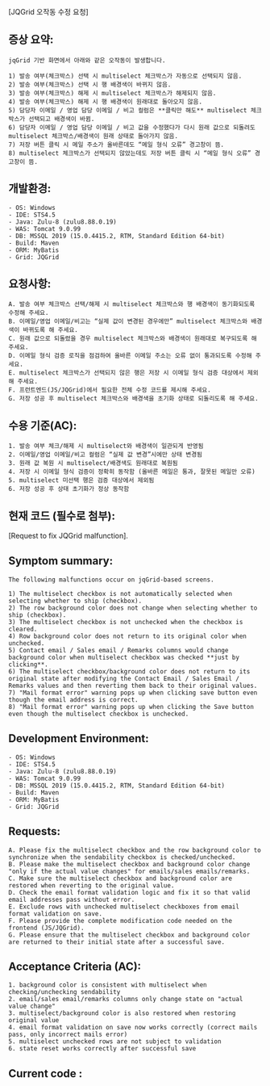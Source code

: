[JQGrid 오작동 수정 요청]

## 증상 요약:
    jqGrid 기반 화면에서 아래와 같은 오작동이 발생합니다.

    1) 발송 여부(체크박스) 선택 시 multiselect 체크박스가 자동으로 선택되지 않음.
    2) 발송 여부(체크박스) 선택 시 행 배경색이 바뀌지 않음.
    3) 발송 여부(체크박스) 해제 시 multiselect 체크박스가 해제되지 않음.
    4) 발송 여부(체크박스) 해제 시 행 배경색이 원래대로 돌아오지 않음.
    5) 담당자 이메일 / 영업 담당 이메일 / 비고 컬럼은 **클릭만 해도** multiselect 체크박스가 선택되고 배경색이 바뀜.
    6) 담당자 이메일 / 영업 담당 이메일 / 비고 값을 수정했다가 다시 원래 값으로 되돌려도 multiselect 체크박스/배경색이 원래 상태로 돌아가지 않음.
    7) 저장 버튼 클릭 시 메일 주소가 올바른데도 “메일 형식 오류” 경고창이 뜸.
    8) multiselect 체크박스가 선택되지 않았는데도 저장 버튼 클릭 시 “메일 형식 오류” 경고창이 뜸.

## 개발환경:
    - OS: Windows
    - IDE: STS4.5
    - Java: Zulu-8 (zulu8.88.0.19)
    - WAS: Tomcat 9.0.99
    - DB: MSSQL 2019 (15.0.4415.2, RTM, Standard Edition 64-bit)
    - Build: Maven
    - ORM: MyBatis
    - Grid: JQGrid

## 요청사항:
    A. 발송 여부 체크박스 선택/해제 시 multiselect 체크박스와 행 배경색이 동기화되도록 수정해 주세요.
    B. 이메일/영업 이메일/비고는 “실제 값이 변경된 경우에만” multiselect 체크박스와 배경색이 바뀌도록 해 주세요.
    C. 원래 값으로 되돌렸을 경우 multiselect 체크박스와 배경색이 원래대로 복구되도록 해 주세요.
    D. 이메일 형식 검증 로직을 점검하여 올바른 이메일 주소는 오류 없이 통과되도록 수정해 주세요.
    E. multiselect 체크박스가 선택되지 않은 행은 저장 시 이메일 형식 검증 대상에서 제외해 주세요.
    F. 프런트엔드(JS/JQGrid)에서 필요한 전체 수정 코드를 제시해 주세요.
    G. 저장 성공 후 multiselect 체크박스와 배경색을 초기화 상태로 되돌리도록 해 주세요.

## 수용 기준(AC):

    1. 발송 여부 체크/해제 시 multiselect와 배경색이 일관되게 반영됨
    2. 이메일/영업 이메일/비고 컬럼은 “실제 값 변경”시에만 상태 변경됨
    3. 원래 값 복원 시 multiselect/배경색도 원래대로 복원됨
    4. 저장 시 이메일 형식 검증이 정확히 동작함 (올바른 메일은 통과, 잘못된 메일만 오류)
    5. multiselect 미선택 행은 검증 대상에서 제외됨
    6. 저장 성공 후 상태 초기화가 정상 동작함

## 현재 코드 (필수로 첨부):

[Request to fix JQGrid malfunction].

## Symptom summary:
    The following malfunctions occur on jqGrid-based screens.

    1) The multiselect checkbox is not automatically selected when selecting whether to ship (checkbox).
    2) The row background color does not change when selecting whether to ship (checkbox).
    3) The multiselect checkbox is not unchecked when the checkbox is cleared.
    4) Row background color does not return to its original color when unchecked.
    5) Contact email / Sales email / Remarks columns would change background color when multiselect checkbox was checked **just by clicking**.
    6) The multiselect checkbox/background color does not return to its original state after modifying the Contact Email / Sales Email / Remarks values and then reverting them back to their original values.
    7) "Mail format error" warning pops up when clicking save button even though the email address is correct.
    8) "Mail format error" warning pops up when clicking the Save button even though the multiselect checkbox is unchecked.

## Development Environment:
    - OS: Windows
    - IDE: STS4.5
    - Java: Zulu-8 (zulu8.88.0.19)
    - WAS: Tomcat 9.0.99
    - DB: MSSQL 2019 (15.0.4415.2, RTM, Standard Edition 64-bit)
    - Build: Maven
    - ORM: MyBatis
    - Grid: JQGrid


## Requests:
    A. Please fix the multiselect checkbox and the row background color to synchronize when the sendability checkbox is checked/unchecked.
    B. Please make the multiselect checkbox and background color change "only if the actual value changes" for emails/sales emails/remarks.
    C. Make sure the multiselect checkbox and background color are restored when reverting to the original value.
    D. Check the email format validation logic and fix it so that valid email addresses pass without error.
    E. Exclude rows with unchecked multiselect checkboxes from email format validation on save.
	F. Please provide the complete modification code needed on the frontend (JS/JQGrid).
    G. Please ensure that the multiselect checkbox and background color are returned to their initial state after a successful save.


## Acceptance Criteria (AC):

    1. background color is consistent with multiselect when checking/unchecking sendability
    2. email/sales email/remarks columns only change state on "actual value change"
    3. multiselect/background color is also restored when restoring original value
    4. email format validation on save now works correctly (correct mails pass, only incorrect mails error)
    5. multiselect unchecked rows are not subject to validation
    6. state reset works correctly after successful save

## Current code :

